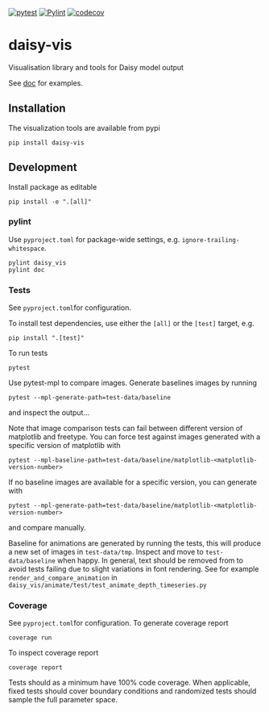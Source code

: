 [![pytest](https://github.com/daisy-model/daisy-vis/actions/workflows/pytest.yml/badge.svg)](https://github.com/daisy-model/daisy-vis/actions/workflows/pytest.yml)
[![Pylint](https://github.com/daisy-model/daisy-vis/actions/workflows/pylint.yml/badge.svg)](https://github.com/daisy-model/daisy-vis/actions/workflows/pylint.yml)
[![codecov](https://codecov.io/gh/daisy-model/daisy-vis/graph/badge.svg?token=F8625GT0A8)](https://codecov.io/gh/daisy-model/daisy-vis)

# daisy-vis
Visualisation library and tools for Daisy model output

See [doc](https://github.com/daisy-model/daisy-vis/tree/main/doc) for examples.

## Installation
The visualization tools are available from pypi

    pip install daisy-vis

## Development
Install package as editable

    pip install -e ".[all]"

### pylint
Use `pyproject.toml` for package-wide settings, e.g. `ignore-trailing-whitespace`.

	pylint daisy_vis
    pylint doc


### Tests
See `pyproject.toml`for configuration.

To install test dependencies, use either the `[all]` or the `[test]` target, e.g.

    pip install ".[test]"

To run tests

    pytest


Use pytest-mpl to compare images. Generate baselines images by running

    pytest --mpl-generate-path=test-data/baseline

and inspect the output...

Note that image comparison tests can fail between different version of matplotlib and freetype. You can force test against images generated with a specific version of matplotlib with

    pytest --mpl-baseline-path=test-data/baseline/matplotlib-<matplotlib-version-number>
    
If no baseline images are available for a specific version, you can generate with

    pytest --mpl-generate-path=test-data/baseline/matplotlib-<matplotlib-version-number>
    
and compare manually.


Baseline for animations are generated by running the tests, this will produce a new set of images in `test-data/tmp`. Inspect and move to `test-data/baseline` when happy. In general, text should be removed from to avoid tests failing due to slight variations in font rendering. See for example `render_and_compare_animation` in `daisy_vis/animate/test/test_animate_depth_timeseries.py`


### Coverage
See `pyproject.toml`for configuration. To generate coverage report

    coverage run
    
To inspect coverage report

    coverage report

Tests should as a minimum have 100% code coverage. When applicable, fixed tests should cover boundary conditions and randomized tests should sample the full parameter space.
